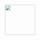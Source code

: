 [<img src="img/linkedin-icon-25.png" width="100px">](https://www.linkedin.com/in/sam-pettersson-933505181/)
